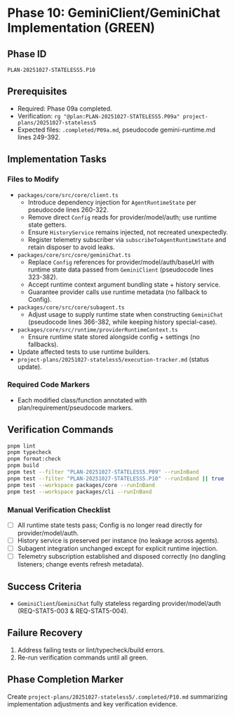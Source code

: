 # Phase 10: GeminiClient/GeminiChat Implementation (GREEN)

## Phase ID
`PLAN-20251027-STATELESS5.P10`

## Prerequisites
- Required: Phase 09a completed.
- Verification: `rg "@plan:PLAN-20251027-STATELESS5.P09a" project-plans/20251027-stateless5`
- Expected files: `.completed/P09a.md`, pseudocode gemini-runtime.md lines 249-392.

## Implementation Tasks

### Files to Modify
- `packages/core/src/core/client.ts`
  - Introduce dependency injection for `AgentRuntimeState` per pseudocode lines 260-322.
  - Remove direct `Config` reads for provider/model/auth; use runtime state getters.
  - Ensure `HistoryService` remains injected, not recreated unexpectedly.
  - Register telemetry subscriber via `subscribeToAgentRuntimeState` and retain disposer to avoid leaks.
- `packages/core/src/core/geminiChat.ts`
  - Replace `Config` references for provider/model/auth/baseUrl with runtime state data passed from `GeminiClient` (pseudocode lines 323-382).
  - Accept runtime context argument bundling state + history service.
  - Guarantee provider calls use runtime metadata (no fallback to Config).
- `packages/core/src/core/subagent.ts`
  - Adjust usage to supply runtime state when constructing `GeminiChat` (pseudocode lines 366-382, while keeping history special-case).
- `packages/core/src/runtime/providerRuntimeContext.ts`
  - Ensure runtime state stored alongside config + settings (no fallbacks).
- Update affected tests to use runtime builders.
- `project-plans/20251027-stateless5/execution-tracker.md` (status update).

### Required Code Markers
- Each modified class/function annotated with plan/requirement/pseudocode markers.

## Verification Commands
```bash
pnpm lint
pnpm typecheck
pnpm format:check
pnpm build
pnpm test --filter "PLAN-20251027-STATELESS5.P09" --runInBand
pnpm test --filter "PLAN-20251027-STATELESS5.P10" --runInBand || true
pnpm test --workspace packages/core --runInBand
pnpm test --workspace packages/cli --runInBand
```

### Manual Verification Checklist
- [ ] All runtime state tests pass; Config is no longer read directly for provider/model/auth.
- [ ] History service is preserved per instance (no leakage across agents).
- [ ] Subagent integration unchanged except for explicit runtime injection.
- [ ] Telemetry subscription established and disposed correctly (no dangling listeners; change events refresh metadata).

## Success Criteria
- `GeminiClient`/`GeminiChat` fully stateless regarding provider/model/auth (REQ-STAT5-003 & REQ-STAT5-004).

## Failure Recovery
1. Address failing tests or lint/typecheck/build errors.
2. Re-run verification commands until all green.

## Phase Completion Marker
Create `project-plans/20251027-stateless5/.completed/P10.md` summarizing implementation adjustments and key verification evidence.
